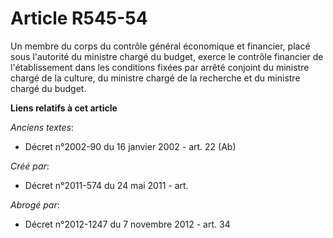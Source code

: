 # Article R545-54

Un membre du corps du contrôle général économique et financier, placé sous l'autorité du ministre chargé du budget, exerce le
contrôle financier de l'établissement dans les conditions fixées par arrêté conjoint du ministre chargé de la culture, du
ministre chargé de la recherche et du ministre chargé du budget.

**Liens relatifs à cet article**

_Anciens textes_:

  - Décret n°2002-90 du 16 janvier 2002 - art. 22 (Ab)

_Créé par_:

  - Décret n°2011-574 du 24 mai 2011  - art.

_Abrogé par_:

  - Décret n°2012-1247 du 7 novembre 2012 - art. 34
